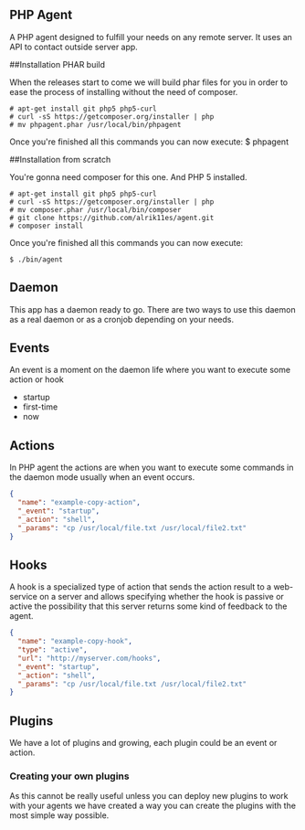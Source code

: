 ## PHP Agent
A PHP agent designed to fulfill your needs on any remote server. It uses an API to contact outside server app.

##Installation PHAR build

When the releases start to come we will build phar files for you in order to ease the process of
installing without the need of composer.

    # apt-get install git php5 php5-curl
    # curl -sS https://getcomposer.org/installer | php
    # mv phpagent.phar /usr/local/bin/phpagent

Once you're finished all this commands you can now execute:
    $ phpagent
    

##Installation from scratch

You're gonna need composer for this one. And PHP 5 installed.

    # apt-get install git php5 php5-curl
    # curl -sS https://getcomposer.org/installer | php
    # mv composer.phar /usr/local/bin/composer
    # git clone https://github.com/alrik11es/agent.git
    # composer install
    
Once you're finished all this commands you can now execute:

    $ ./bin/agent

## Daemon
This app has a daemon ready to go. There are two ways to use this daemon as a real daemon or as a cronjob
depending on your needs.

## Events
An event is a moment on the daemon life where you want to execute some action or hook

- startup
- first-time
- now

## Actions
In PHP agent the actions are when you want to execute some commands in the daemon mode usually when an event occurs. 

```json
{
  "name": "example-copy-action",
  "_event": "startup",
  "_action": "shell",
  "_params": "cp /usr/local/file.txt /usr/local/file2.txt"
}
```

## Hooks
A hook is a specialized type of action that sends the action result to a web-service on a server and allows specifying
 whether the hook is passive or active the possibility that this server returns some kind of feedback to the agent.

```json
{
  "name": "example-copy-hook",
  "type": "active",
  "url": "http://myserver.com/hooks",
  "_event": "startup",
  "_action": "shell",
  "_params": "cp /usr/local/file.txt /usr/local/file2.txt"
}
```
        
## Plugins
We have a lot of plugins and growing, each plugin could be an event or action.

### Creating your own plugins
As this cannot be really useful unless you can deploy new plugins to work with your agents we have created a way you
 can create the plugins with the most simple way possible.
